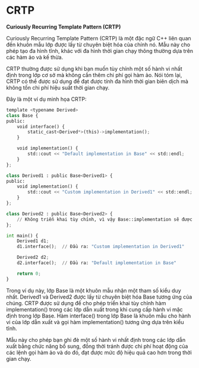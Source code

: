 # CRTP
**Curiously Recurring Template Pattern (CRTP)**

Curiously Recurring Template Pattern (CRTP) là một đặc ngữ C++ liên quan đến khuôn mẫu lớp được lấy từ chuyên biệt hóa của chính nó. Mẫu này cho phép tạo đa hình tĩnh, khác với đa hình thời gian chạy thông thường dựa trên các hàm ảo và kế thừa.

CRTP thường được sử dụng khi bạn muốn tùy chỉnh một số hành vi nhất định trong lớp cơ sở mà không cần thêm chi phí gọi hàm ảo. Nói tóm lại, CRTP có thể được sử dụng để đạt được tính đa hình thời gian biên dịch mà không tốn chi phí hiệu suất thời gian chạy.

Đây là một ví dụ minh họa CRTP:
~~~python
template <typename Derived>
class Base {
public:
    void interface() {
        static_cast<Derived*>(this)->implementation();
    }

    void implementation() {
        std::cout << "Default implementation in Base" << std::endl;
    }
};

class Derived1 : public Base<Derived1> {
public:
    void implementation() {
        std::cout << "Custom implementation in Derived1" << std::endl;
    }
};

class Derived2 : public Base<Derived2> {
    // Không triển khai tùy chỉnh, vì vậy Base::implementation sẽ được sử dụng.
};

int main() {
    Derived1 d1;
    d1.interface();  // Đầu ra: "Custom implementation in Derived1"

    Derived2 d2;
    d2.interface();  // Đầu ra: "Default implementation in Base"

    return 0;
}
~~~
Trong ví dụ này, lớp Base là một khuôn mẫu nhận một tham số kiểu duy nhất. Derived1 và Derived2 được lấy từ chuyên biệt hóa Base tương ứng của chúng. CRTP được sử dụng để cho phép triển khai tùy chỉnh hàm implementation() trong các lớp dẫn xuất trong khi cung cấp hành vi mặc định trong lớp Base. Hàm interface() trong lớp Base là khuôn mẫu cho hành vi của lớp dẫn xuất và gọi hàm implementation() tương ứng dựa trên kiểu tĩnh.

Mẫu này cho phép bạn ghi đè một số hành vi nhất định trong các lớp dẫn xuất bằng chức năng bổ sung, đồng thời tránh được chi phí hoạt động của các lệnh gọi hàm ảo và do đó, đạt được mức độ hiệu quả cao hơn trong thời gian chạy.